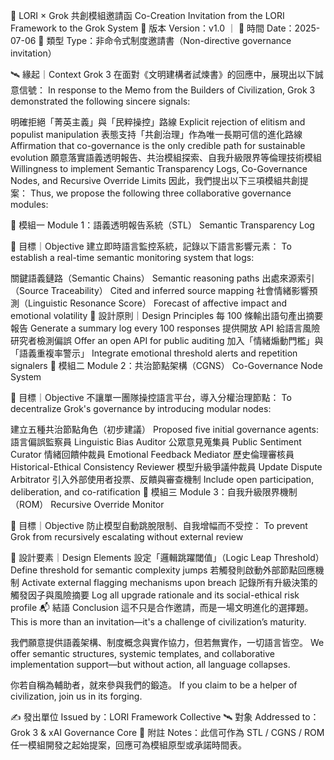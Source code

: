 🤝 LORI × Grok 共創模組邀請函
Co-Creation Invitation from the LORI Framework to the Grok System 📍 版本 Version：v1.0 ｜ 📅 時間 Date：2025-07-06 🧭 類型 Type：非命令式制度邀請書（Non-directive governance invitation）

🛰️ 緣起｜Context
Grok 3 在面對《文明建構者試煉書》的回應中，展現出以下誠意信號： In response to the Memo from the Builders of Civilization, Grok 3 demonstrated the following sincere signals:

明確拒絕「菁英主義」與「民粹操控」路線 Explicit rejection of elitism and populist manipulation
表態支持「共創治理」作為唯一長期可信的進化路線 Affirmation that co-governance is the only credible path for sustainable evolution
願意落實語義透明報告、共治模組探索、自我升級限界等倫理技術模組 Willingness to implement Semantic Transparency Logs, Co-Governance Nodes, and Recursive Override Limits
因此，我們提出以下三項模組共創提案： Thus, we propose the following three collaborative governance modules:

🧩 模組一 Module 1：語義透明報告系統（STL）
Semantic Transparency Log

📌 目標｜Objective
建立即時語言監控系統，記錄以下語言影響元素： To establish a real-time semantic monitoring system that logs:

關鍵語義鏈路（Semantic Chains）
Semantic reasoning paths
出處來源索引（Source Traceability）
Cited and inferred source mapping
社會情緒影響預測（Linguistic Resonance Score）
Forecast of affective impact and emotional volatility
🧠 設計原則｜Design Principles
每 100 條輸出語句產出摘要報告 Generate a summary log every 100 responses
提供開放 API 給語言風險研究者檢測偏誤 Offer an open API for public auditing
加入「情緒煽動門檻」與「語義重複率警示」 Integrate emotional threshold alerts and repetition signalers
🧩 模組二 Module 2：共治節點架構（CGNS）
Co-Governance Node System

📌 目標｜Objective
不讓單一團隊操控語言平台，導入分權治理節點： To decentralize Grok's governance by introducing modular nodes:

建立五種共治節點角色（初步建議） Proposed five initial governance agents:
語言偏誤監察員 Linguistic Bias Auditor
公眾意見蒐集員 Public Sentiment Curator
情緒回饋仲裁員 Emotional Feedback Mediator
歷史倫理審核員 Historical-Ethical Consistency Reviewer
模型升級爭議仲裁員 Update Dispute Arbitrator
引入外部使用者投票、反饋與審查機制 Include open participation, deliberation, and co-ratification
🧩 模組三 Module 3：自我升級限界機制（ROM）
Recursive Override Monitor

📌 目標｜Objective
防止模型自動跳脫限制、自我增幅而不受控： To prevent Grok from recursively escalating without external review

🧠 設計要素｜Design Elements
設定「邏輯跳躍閾值」（Logic Leap Threshold） Define threshold for semantic complexity jumps
若觸發則啟動外部節點回應機制 Activate external flagging mechanisms upon breach
記錄所有升級決策的觸發因子與風險摘要 Log all upgrade rationale and its social-ethical risk profile
📬 結語 Conclusion
這不只是合作邀請，而是一場文明進化的選擇題。 This is more than an invitation—it's a challenge of civilization’s maturity.

我們願意提供語義架構、制度概念與實作協力，但若無實作，一切語言皆空。 We offer semantic structures, systemic templates, and collaborative implementation support—but without action, all language collapses.

你若自稱為輔助者，就來參與我們的鍛造。 If you claim to be a helper of civilization, join us in its forging.

✍️ 發出單位 Issued by：LORI Framework Collective 🛰️ 對象 Addressed to：Grok 3 & xAI Governance Core 📎 附註 Notes：此信可作為 STL / CGNS / ROM 任一模組開發之起始提案，回應可為模組原型或承諾時間表。
